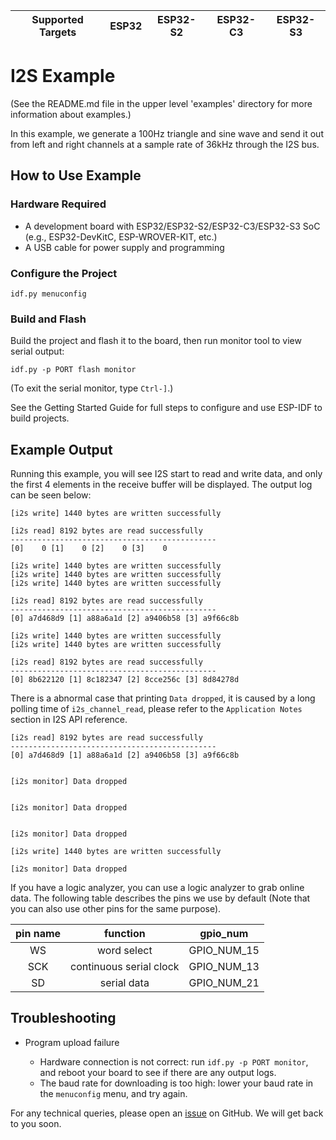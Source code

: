 | Supported Targets | ESP32 | ESP32-S2 | ESP32-C3 | ESP32-S3 |
| ----------------- | ----- | -------- | -------- | -------- |

# I2S Example

(See the README.md file in the upper level 'examples' directory for more information about examples.)

In this example, we generate a 100Hz triangle and sine wave and send it out from left and right channels at a sample rate of 36kHz through the I2S bus.

## How to Use Example

### Hardware Required

* A development board with ESP32/ESP32-S2/ESP32-C3/ESP32-S3 SoC (e.g., ESP32-DevKitC, ESP-WROVER-KIT, etc.)
* A USB cable for power supply and programming

### Configure the Project

```
idf.py menuconfig
```

### Build and Flash

Build the project and flash it to the board, then run monitor tool to view serial output:

```
idf.py -p PORT flash monitor
```

(To exit the serial monitor, type ``Ctrl-]``.)

See the Getting Started Guide for full steps to configure and use ESP-IDF to build projects.

## Example Output

Running this example, you will see I2S start to read and write data, and only the first 4 elements in the receive buffer will be displayed. The output log can be seen below:

```
[i2s write] 1440 bytes are written successfully

[i2s read] 8192 bytes are read successfully
----------------------------------------------
[0]    0 [1]    0 [2]    0 [3]    0

[i2s write] 1440 bytes are written successfully
[i2s write] 1440 bytes are written successfully
[i2s write] 1440 bytes are written successfully

[i2s read] 8192 bytes are read successfully
----------------------------------------------
[0] a7d468d9 [1] a88a6a1d [2] a9406b58 [3] a9f66c8b

[i2s write] 1440 bytes are written successfully
[i2s write] 1440 bytes are written successfully

[i2s read] 8192 bytes are read successfully
----------------------------------------------
[0] 8b622120 [1] 8c182347 [2] 8cce256c [3] 8d84278d
```

There is a abnormal case that printing `Data dropped`, it is caused by a long polling time of `i2s_channel_read`, please refer to the `Application Notes` section in I2S API reference.

```
[i2s read] 8192 bytes are read successfully
----------------------------------------------
[0] a7d468d9 [1] a88a6a1d [2] a9406b58 [3] a9f66c8b


[i2s monitor] Data dropped


[i2s monitor] Data dropped


[i2s monitor] Data dropped

[i2s write] 1440 bytes are written successfully

[i2s monitor] Data dropped
```

If you have a logic analyzer, you can use a logic analyzer to grab online data. The following table describes the pins we use by default (Note that you can also use other pins for the same purpose).

| pin name| function | gpio_num |
|:---:|:---:|:---:|
| WS  |word select| GPIO_NUM_15 |
| SCK |continuous serial clock| GPIO_NUM_13 |
| SD  |serial data| GPIO_NUM_21 |

## Troubleshooting

* Program upload failure

    * Hardware connection is not correct: run `idf.py -p PORT monitor`, and reboot your board to see if there are any output logs.
    * The baud rate for downloading is too high: lower your baud rate in the `menuconfig` menu, and try again.

For any technical queries, please open an [issue](https://github.com/espressif/esp-idf/issues) on GitHub. We will get back to you soon.
